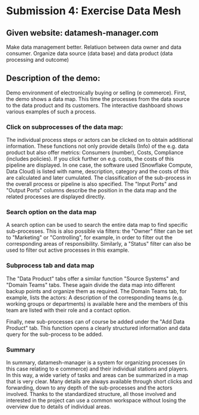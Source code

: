 # Submission 4: Exercise Data Mesh

## Given website: datamesh-manager.com
Make data management better.
Relatiuon between data owner and data consumer.
Organize data source (data base) and data product (data processing and outcome)

## Description of the demo:
Demo environment of electronically buying or selling (e commerce).
First, the demo shows a data map. This time the processes from the data source to the data product and its customers. The interactive dashboard shows various examples of such a process.

### Click on subprocesses of the data map:
The individual process steps or actors can be clicked on to obtain additional information. 
These functions not only provide details (Info) of the e.g. data product but also offer metrics: Consumers (number), Costs, Compliance (includes policies). If you click further on e.g. costs, the costs of this pipeline are displayed. 
In one case, the software used (Snowflake Compute, Data Cloud) is listed with name, description, category and the costs of this are calculated and later cumulated. The classification of the sub-process in the overall process or pipeline is also specified. The "Input Ports" and "Output Ports" columns describe the position in the data map and the related processes are displayed directly.

### Search option on the data map
A search option can be used to search the entire data map to find specific sub-processes. This is also possible via filters: the "Owner" filter can be set to "Marketing" or "Controlling", for example, in order to filter out the corresponding areas of responsibility. Similarly, a "Status" filter can also be used to filter out active processes in this example.

### Subprocess tab and data map
The "Data Product" tabs offer a similar function "Source Systems" and "Domain Teams" tabs. These again divide the data map into different backup points and organize them as required. The Domain Teams tab, for example, lists the actors: A description of the corresponding teams (e.g. working groups or departments) is available here and the members of this team are listed with their role and a contact option.

Finally, new sub-processes can of course be added under the "Add Data Product" tab. This function opens a clearly structured information and data query for the sub-process to be added. 

### Summary
In summary, datamesh-manager is a system for organizing processes (in this case relating to e commerce) and their individual stations and players. In this way, a wide variety of tasks and areas can be summarized in a map that is very clear. Many details are always available through short clicks and forwarding, down to any depth of the sub-processes and the actors involved. Thanks to the standardized structure, all those involved and interested in the project can use a common workspace without losing the overview due to details of individual areas.
